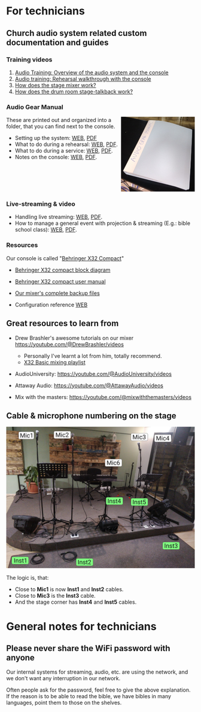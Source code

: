 <h1>For technicians</h1>


## Church audio system related custom documentation and guides


### Training videos

1. [Audio Training: Overview of the audio system and the console](https://youtube.com/watch?v=Z1rGS40XmTA)
2. [Audio training: Rehearsal walkthrough with the console](https://youtu.be/CDxC-ptjJwU)
3. [How does the stage mixer work?](https://youtu.be/nRDQFHH9zpU)
4. [How does the drum room stage-talkback work?](https://youtu.be/nelw-jKgT6w)


### Audio Gear Manual


<img alt="" src="assets/manual.jpg"  align="right" style="float:right" height="200">

These are printed out and organized into a folder, that you can find next
to the console.

* Setting up the system: [WEB](setup.md), [PDF](setup.pdf)
* What to do during a rehearsal: [WEB](rehearsal.md), [PDF](rehearsal.pdf).
* What to do during a service: [WEB](service.md), [PDF](service.pdf).
* Notes on the console: [WEB](notes_on_the_console.md), [PDF](notes_on_the_console.pdf).

<br clear="both" style="clear:both"/>

### Live-streaming & video

* Handling live streaming: [WEB](video.md), [PDF](video.pdf).
* How to manage a general event with projection & streaming (E.g.: bible school class): [WEB](other_guides/general_event.md), [PDF](other_guides/general_event.pdf).

### Resources

Our console is called "[Behringer X32 Compact](https://www.behringer.com/product.html?modelCode=P0AAP)"

* [Behringer X32 compact block diagram](assets/x32/blockdiagram.png)
* [Behringer X32 compact user manual](https://mediadl.musictribe.com/media/sys_master/h1f/h56/8849797021726.pdf)
* [Our mixer's complete backup files](assets/console/files/mixer_backups)

* Configuration reference [WEB](../setup/configuration_reference.md)

## Great resources to learn from

* Drew Brashler's awesome tutorials on our mixer https://youtube.com/@DrewBrashler/videos
    * Personally I've learnt a lot from him, totally recommend.
    * [X32 Basic mixing playlist](https://www.youtube.com/watch?v=pmMGCYIoxzA&list=PLZNYaC2mTs0h-Y2sWMvVP4GftI-ORt-9T)

* AudioUniversity: https://youtube.com/@AudioUniversity/videos
* Attaway Audio: https://youtube.com/@AttawayAudio/videos
* Mix with the masters: https://youtube.com/@mixwiththemasters/videos

## Cable & microphone numbering on the stage

![stage.jpg](../for_worship_team/assets/stage.jpg)

The logic is, that:

* Close to **Mic1** is now **Inst1** and **Inst2** cables.
* Close to **Mic3** is the **Inst3** cable.
* And the stage corner has **Inst4** and **Inst5** cables.


# General notes for technicians

## Please never share the WiFi password with anyone
Our internal systems for streaming, audio, etc. are using the network, and we don't want any interruption in our network.

Often people ask for the password, feel free to give the above explanation.
If the reason is to be able to read the bible, we have bibles in many languages, point them 
to those on the shelves.

